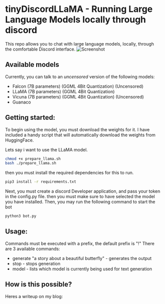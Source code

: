 # tinyDiscordLLaMA - Running Large Language Models locally through discord
This repo allows you to chat with large language models, locally,
through the comfortable Discord interface.
![Screenshot](https://cdn.discordapp.com/attachments/873898434950746145/1122165476571742228/image.png)

## Available models
Currently, you can talk to an *uncensored* version of the following models:

- Falcon (7B parameters) (GGML 4Bit Quantization) (Uncensored)
- LLaMA (7B parameters) (GGML 4Bit Quantization)
- Vicuna (7B parameters) (GGML 4Bit Quantization) (Uncensored)
- Guanaco

## Getting started:
To begin using the model, you must download the weights
for it. I have included a handy script that will automatically
download the weights from HuggingFace.

Lets say i want to use the LLaMA model.
```bash
chmod +x prepare_llama.sh
bash ./prepare_llama.sh
```
then you must install the required dependencies for this to run.
```bash
pip3 install -r requirements.txt
```
Next, you must create a discord Developer application, and pass
your token in the config.py file.
then you must make sure to have selected the model you have installed.
Then, you may run the following command to start the bot
```bash
python3 bot.py
```
## Usage:
Commands must be executed with a prefix, the default prefix is "!"
There are 3 available commands:
- generate "a story about a beautiful butterfly" - generates the output 
- stop - stops generation
- model - lists which model is currently being used for text generation

## How is this possible?
Heres a writeup on my blog:
